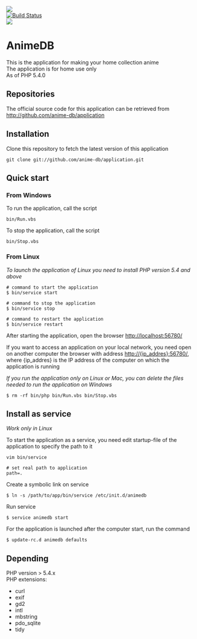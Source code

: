 <img src="http://anime-db.org/images/logo.jpg" /><br />
[![Build Status](https://travis-ci.org/peter-gribanov/application.png?branch=framework)](https://travis-ci.org/peter-gribanov/application)<br />
<img src="http://www.php.net/images/logos/php5-power-micro.png" />

# AnimeDB #

This is the application for making your home collection anime<br />
The application is for home use only<br />
As of PHP 5.4.0

## Repositories ##

The official source code for this application can be retrieved from<br />
<http://github.com/anime-db/application>

## Installation ##

Clone this repository to fetch the latest version of this application

    git clone git://github.com/anime-db/application.git


## Quick start ##

### From Windows ###

To run the application, call the script

    bin/Run.vbs

To stop the application, call the script

    bin/Stop.vbs

### From Linux ###

*To launch the application of Linux you need to install PHP version 5.4 and above*


    # command to start the application
    $ bin/service start

    # command to stop the application
    $ bin/service stop

    # command to restart the application
    $ bin/service restart


After starting the application, open the browser <http://localhost:56780/>

If you want to access an application on your local network, you need open on another computer the browser with address <http://{ip_addres}:56780/>, where {ip_addres} is the IP address of the computer on which the application is running

*If you run the application only on Linux or Mac, you can delete the files needed to run the application on Windows*

    $ rm -rf bin/php bin/Run.vbs bin/Stop.vbs

## Install as service ##

*Work only in Linux*

To start the application as a service, you need edit startup-file of the application to specify the path to it

    vim bin/service

    # set real path to application
    path=.

Create a symbolic link on service

    $ ln -s /path/to/app/bin/service /etc/init.d/animedb

Run service

    $ service animedb start

For the application is launched after the computer start, run the command

    $ update-rc.d animedb defaults

## Depending ##

PHP version > 5.4.x<br />
PHP extensions:
* curl
* exif
* gd2
* intl
* mbstring
* pdo_sqlite
* tidy
